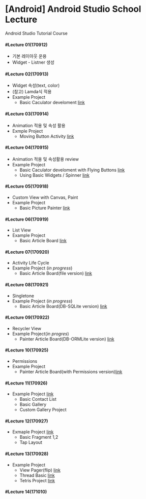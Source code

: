# [Android] Android Studio School Lecture

Android Studio Tutorial Course

#### #Lecture 01(170912)
  * 기본 레이아웃 운용
  * Widget - Listner 생성
#### #Lecture 02(170913)
  * Widget 속성(text, color)
  * (참고) Lamda식 적용
  * Example Project
    * Basic Caculator develoment [link](https://github.com/RicheyHans/-Android-Android_Studio_Lecture/blob/master/BasicLayout/BasicCaculator.md)
#### #Lecture 03(170914)
  * Animation 적용 및 속성 활용
  * Exmple Project
    * Moving Button Activity [link](https://github.com/RicheyHans/-Android-Android_Studio_Lecture/blob/master/Animation_170914after/MovingButtonActivity.md)
#### #Lecture 04(170915)
  * Animation 적용 및 속성활용 review
  * Example Project
    * Basic Caculator develoment with Flying Buttons [link](https://github.com/RicheyHans/-Android-Android_Studio_Lecture/blob/master/BasicLayout/BasicCaculator.md)
    * Using Basic Widgets / Spinner [link](https://github.com/RicheyHans/-Android-Android_Studio_Lecture/blob/master/BasicWidget_170915/BasicWidget_170915.md)
#### #Lecture 05(170918)
  * Custom View with Canvas, Paint
  * Example Project
    * Basic Picture Painter [link](https://github.com/RicheyHans/-Android-Android_Studio_Lecture/blob/master/Lecture/170918/170918_Android.md)
#### #Lecture 06(170919)
  * List View
  * Example Project
    * Basic Article Board [link](https://github.com/RicheyHans/-Android-Android_Studio_Lecture/blob/master/Lecture/170919/170919_Android.md)
#### #Lecture 07(170920)     
  * Activity Life Cycle
  * Example Project (_in progress_)
    * Basic Article Board(file version)  [link](https://github.com/RicheyHans/-Android-Android_Studio_Lecture/blob/master/Lecture/170920/170920_Android.md)
#### #Lecture 08(170921)
  * Singletone
  * Example Project (_in progress_)
    * Basic Article Board(DB-SQLite version) [link](https://github.com/RicheyHans/-Android-Android_Studio_Lecture/blob/master/Lecture/170921/170921_Android.md)
#### #Lecture 09(170922)
  * Recycler View
  * Example Project(_in progres_)
    * Painter Article Board(DB-ORMLite version) [link](https://github.com/RicheyHans/-Android-Android_Studio_Lecture/tree/master/AndroidMemoORM_170922)
#### #Lecture 10(170925)
  * Permissions
  * Example Project
    * Painter Article Board(with Permissions version)[link](https://github.com/RicheyHans/-Android-Android_Studio_Lecture/tree/master/AndroidMemoORM_170922)
#### #Lecture 11(170926)
  * Example Project [link](https://github.com/RicheyHans/-Android-Android_Studio_Lecture/blob/master/Lecture/170926/170926_Android.md)
    * Basic Contact List
    * Basic Gallery
    * Custom Gallery Project
#### #Lecture 12(170927)
  * Exmaple Project [link](https://github.com/RicheyHans/-Android-Android_Studio_Lecture/blob/master/Lecture/170927/170927_Android.md)
    * Basic Fragment 1,2
    * Tap Layout
#### #Lecture 13(170928)
  * Example Project
    * View Pager(flip) [link](https://github.com/RicheyHans/-Android-Android_Studio_Lecture/tree/master/ViewPager_170928)
    * Thread Basic [link](https://github.com/RicheyHans/-Android-Android_Studio_Lecture/tree/master/ThreadBasic_170928)
    * Tetris Project [link](https://github.com/RicheyHans/-Android-Android_Studio_Lecture/tree/master/Tetris_170928)
#### #Lecture 14(171010)
